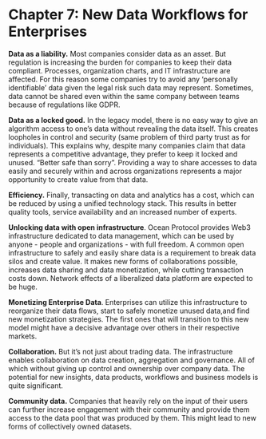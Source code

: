 # Chapter 7: New Data Workflows for Enterprises 

<dialog character="squid">Why are we doing all this, you may ask. Traditional data science workflows have been working fine for data scientists after all. Why transition to a new model? 
Let’s explore the benefits of a diverse and flourishing data underworld.
</dialog>

**Data as a liability.** Most companies consider data as an asset. But regulation is increasing the burden for companies to keep their data compliant. Processes, organization charts, and IT infrastructure are affected. For this reason some companies try to avoid any ‘personally identifiable’ data given the legal risk such data may represent. Sometimes, data cannot be shared even within the same company between teams because of regulations like GDPR.

**Data as a locked good.** In the legacy model, there is no easy way to give an algorithm access to one’s data without revealing the data itself. This creates loopholes in control and security (same problem of third party trust as for individuals). This explains why, despite many companies claim that data represents a competitive advantage, they prefer to keep it locked and unused. “Better safe than sorry”. Providing a way to share accesses to data easily and securely within and across organizations represents a major opportunity to create value from that data.

**Efficiency.** Finally, transacting on data and analytics has a cost, which can be reduced by using a unified technology stack. This results in better quality tools, service availability and an increased number of experts.

**Unlocking data with open infrastructure**. Ocean Protocol provides Web3 infrastructure dedicated to data management, which can be used by anyone - people and organizations - with full freedom. A common open infrastructure to safely and easily share data is a requirement to break data silos and create value. It makes new forms of collaborations possible, increases data sharing and data monetization, while cutting transaction costs down. Network effects of a liberalized data platform are expected to be huge.

**Monetizing Enterprise Data**. Enterprises can utilize this infrastructure to reorganize their data flows, start to safely monetize unused data,and find new monetization strategies. The first ones that will transition to this new model might have a decisive advantage over others in their respective markets. 

**Collaboration.** But it’s not just about trading data. The infrastructure enables collaboration on data creation, aggregation and governance. All of which without giving up control and ownership over company data. The potential for new insights, data products, workflows and business models is quite significant. 

**Community data.** Companies that heavily rely on the input of their users can further increase engagement with their community and provide them access to the data pool that was produced by them. This might lead to new forms of collectively owned datasets.
